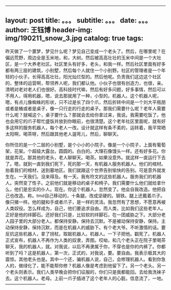  --- 
 layout:     post 
 title:      。。。 
 subtitle:   。。。
 date:       。。。
 author:     王钰博 
 header-img: img/190211_snow_3.jpg 
 catalog: true 
 tags: 
 --- 
昨天做了一个噩梦，梦见什么呢？梦见自己变成一个老头了。然后，在哪里呢？在偏远荒野，周边全是玉米地，和，大树。然后被高高壮壮的玉米中间是一个大社区，是一个大养老社区。社区里头有好多，老头，和我一样。然后社区里面有好多都有两三层的建筑，小别墅，然后每个人就住一个小别野。社区的管理者是一个年轻的小伙子。长得高高壮壮。阳光灿烂型的。然后他呢。负责我们这边这个社区的，整体的运营啊，帮领养人呢，我们都认他。小伙子也很有创造力，也很，亲。清明对老对老人们也很好。高科技时代嘛，然后有好多问题，好多事情，然后可以不用人，得用机器，嗯，说去那就用了一种，小型的。机器人。这个机器人呢，嗯，有点儿像蜘蛛的形状，只不过是长了四个爪，然后折转中间是一个刘大平瓶朋或者是桶或者是桌子，像一只行走的行走的桌子。那我们需要什么呢？老年人需要什么呢？就喊这个，桌子要什么？那就会去给你拿过来，我说。我需要吃饭了。他也会用它的爪子帮忙盛饭并放到你眼前，也很清楚。这个老年社区里面呢，就有好多这样的服务机器人，每个老人一改。设计就这样有条不紊的，运转着，我平常晒太阳啊，喝茶呀，然后跟其他老人遛弯儿，然后，聊聊天。

你所住的是一个二层的小别墅，是个小小的小院子。像是一个小院子，上面有葡萄架，花架。个超级大露台。圆圆的。白白的。大理石像馒头一样。还有好多花。你就是弄花。那其他的老头，老人聊聊天。喝茶。如果没意外。就这样一直运行下去了。嗯，就到一直到我们死下，死的那一天，有机器人服务机器人。他们的棺材。抬着我们的棺材，送到墓地区。我们就跟这个世界告别愉快的告别。可是意外就发生在。一天我们。没来得及。有一天。我有符文的这些机器人。服务我们的机器人。突然变了性子。之前他们就是移动的桌子和椅子。我们需要什么他们就给拿什么，他们是忠实的仆人。现在。你这个机器人。忽然变了。他会自我改造。他把自己也改造。称。tmd自己移动的，十条腿，改成坚硬的。钢铁。腿上还戴着爪子。像只猪一样。他的腿和手或者爪子，是一样的灵活。我忽然有了思想，不愿意再被人类奴役。怎么样成为，自己，他们要追求自由。而人类，比如我们这些老年人。正好是他的绊脚石。还好我们只是，比较软的绊脚石，在一团威胁之下。大部分老人园子里的大部分老人。都保持安静。保持去沉默。不是被动保持安静，保持。主动保持安静，保持沉默，而是在机器人的威胁下。有个老大爷。不听激情的话。要反抗这些机器人，拿了拐杖。取敲机器人。机器人。一下子把他。戳死了。机器人正式宣布，机器人不再作为人类的奴隶，弄图。哎呦，和几个老头正在院子里喝茶聊天，我的机器人，就。对我说，以后不再隶属于你，不穿也是你的内裤了。你都听到了吗？这是机器人，第一次，正式的，对我说，要。要自由。我表示极其大的震惊。其他老头也是。其中一个还，骗机器人说，自己，会修理机器人。看到你急人的，做绿化了，能不能帮你修？机器人像是考虑到他留下了。另一个老头。另一个老头则表示。我们人类早晚会把你们征服的，你们只是我都能回。去给我洗袜子去。这个机器人。老母。上前一爪子插进了这个老年人的心脏。信息流了，一地。
—————————

